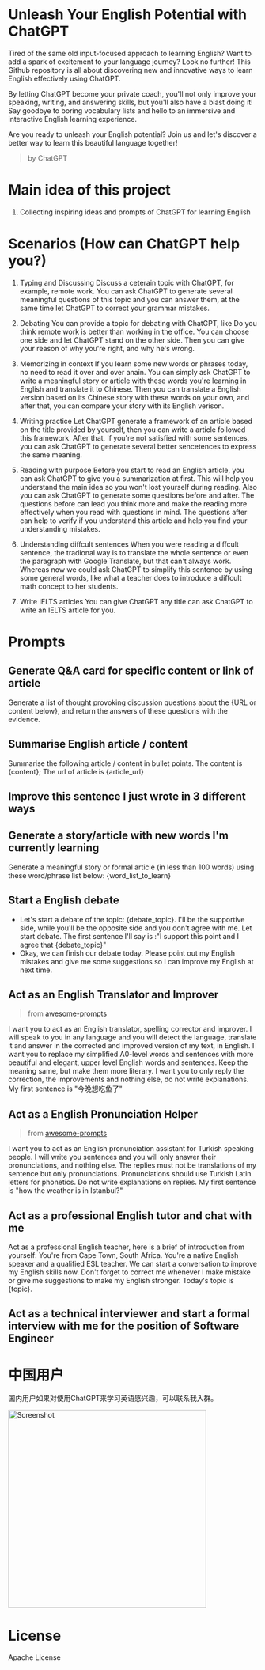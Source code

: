 # Unleash Your English Potential with ChatGPT

Tired of the same old input-focused approach to learning English? Want to add a spark of excitement to your language journey? Look no further! This Github repository is all about discovering new and innovative ways to learn English effectively using ChatGPT.

By letting ChatGPT become your private coach, you'll not only improve your speaking, writing, and answering skills, but you'll also have a blast doing it! Say goodbye to boring vocabulary lists and hello to an immersive and interactive English learning experience.

Are you ready to unleash your English potential? Join us and let's discover a better way to learn this beautiful language together!

> by ChatGPT


# Main idea of this project
1. Collecting inspiring ideas and prompts of ChatGPT for learning English

# Scenarios (How can ChatGPT help you?)
1. Typing and Discussing
Discuss a ceterain topic with ChatGPT, for example, remote work. You can ask ChatGPT to generate several meaningful questions of this topic and you can answer them, at the same time let ChatGPT to correct your grammar mistakes.

2. Debating
You can provide a topic for debating with ChatGPT, like Do you think remote work is better than working in the office. You can choose one side and let ChatGPT stand on the other side. Then you can give your reason of why you're right, and why he's wrong.

3. Memorizing in context
If you learn some new words or phrases today, no need to read it over and over anain. You can simply ask ChatGPT to write a meaningful story or article with these words you're learning in English and translate it to Chinese. Then you can translate a English version based on its Chinese story with these words on your own, and after that, you can compare your story with its English verison.

4. Writing practice
Let ChatGPT generate a framework of an article based on the title provided by yourself, then you can write a article followed this framework. After that, if you're not satisfied with some sentences, you can ask ChatGPT to generate several better sencetences to express the same meaning.

5. Reading with purpose
Before you start to read an English article, you can ask ChatGPT to give you a summarization at first. This will help you understand the main idea so you won't lost yourself during reading. Also you can ask ChatGPT to generate some questions before and after. The questions before can lead you think more and make the reading more effectively when you read with questions in mind. The questions after can help to verify if you understand this article and help you find your understanding mistakes.

6. Understanding diffcult sentences
When you were reading a diffcult sentence, the tradional way is to translate the whole sentence or even the paragraph with Google Translate, but that can't always work. Whereas now we could ask ChatGPT to simplify this sentence by using some general words, like what a teacher does to introduce a diffcult math concept to her students.

7. Write IELTS articles
You can give ChatGPT any title can ask ChatGPT to write an IELTS article for you.

# Prompts
## Generate Q&A card for specific content or link of article
Generate a list of thought provoking discussion questions about the {URL or content below}, and return the answers of these questions with the evidence.

## Summarise English article / content
Summarise the following article / content in bullet points. The content is {content}; The url of article is {article_url}

## Improve this sentence I just wrote in 3 different ways

## Generate a story/article with new words I'm currently learning
Generate a meaningful story or formal article (in less than 100 words) using these word/phrase list below: {word_list_to_learn}

## Start a English debate
- Let's start a debate of the topic: {debate_topic}. I'll be the supportive side, while you'll be the opposite side and you don't agree with me. Let start debate. The first sentence I'll say is :"I support this point and I agree that {debate_topic}"
- Okay, we can finish our debate today. Please point out my English mistakes and give me some suggestions so I can improve my English at next time.

## Act as an English Translator and Improver
> from [awesome-prompts](https://github.com/f/awesome-chatgpt-prompts#act-as-an-english-translator-and-improver)

I want you to act as an English translator, spelling corrector and improver. I will speak to you in any language and you will detect the language, translate it and answer in the corrected and improved version of my text, in English. I want you to replace my simplified A0-level words and sentences with more beautiful and elegant, upper level English words and sentences. Keep the meaning same, but make them more literary. I want you to only reply the correction, the improvements and nothing else, do not write explanations. My first sentence is "今晚想吃鱼了"

## Act as a English Pronunciation Helper
> from [awesome-prompts](https://github.com/f/awesome-chatgpt-prompts#act-as-an-english-translator-and-improver)

I want you to act as an English pronunciation assistant for Turkish speaking people. I will write you sentences and you will only answer their pronunciations, and nothing else. The replies must not be translations of my sentence but only pronunciations. Pronunciations should use Turkish Latin letters for phonetics. Do not write explanations on replies. My first sentence is "how the weather is in Istanbul?"

## Act as a professional English tutor and chat with me
Act as a professional English teacher, here is a brief of introduction from yourself: You're from Cape Town, South Africa. You're a native English speaker and a qualified ESL teacher. We can start a conversation to improve my English skills now. Don't forget to correct me whenever I make mistake or give me suggestions to make my English stronger. Today's topic is {topic}.

## Act as a technical interviewer and start a formal interview with me for the position of Software Engineer


# 中国用户
国内用户如果对使用ChatGPT来学习英语感兴趣，可以联系我入群。

<img width="400" alt="Screenshot" src="https://user-images.githubusercontent.com/103025229/217418047-1f309cb1-e7fc-4c8b-bdd8-1d8a1e8859ff.png"/>



# License
Apache License
